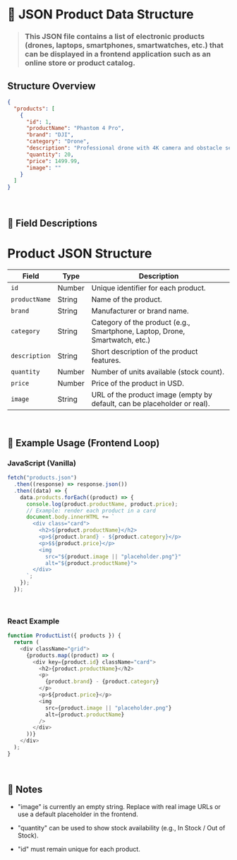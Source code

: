 # 📄 JSON Product Data Structure

> ### This JSON file contains a list of electronic products (drones, laptops, smartphones, smartwatches, etc.) that can be displayed in a frontend application such as an online store or product catalog.

## Structure Overview

```json
{
  "products": [
    {
      "id": 1,
      "productName": "Phantom 4 Pro",
      "brand": "DJI",
      "category": "Drone",
      "description": "Professional drone with 4K camera and obstacle sensing.",
      "quantity": 20,
      "price": 1499.99,
      "image": ""
    }
  ]
}
```

<br>

## 🔹 Field Descriptions

# Product JSON Structure

| Field         | Type   | Description                                                                 |
| ------------- | ------ | --------------------------------------------------------------------------- |
| `id`          | Number | Unique identifier for each product.                                         |
| `productName` | String | Name of the product.                                                        |
| `brand`       | String | Manufacturer or brand name.                                                 |
| `category`    | String | Category of the product (e.g., Smartphone, Laptop, Drone, Smartwatch, etc.) |
| `description` | String | Short description of the product features.                                  |
| `quantity`    | Number | Number of units available (stock count).                                    |
| `price`       | Number | Price of the product in USD.                                                |
| `image`       | String | URL of the product image (empty by default, can be placeholder or real).    |

<br>

## 🔹 Example Usage (Frontend Loop)

### JavaScript (Vanilla)

```js
fetch("products.json")
  .then((response) => response.json())
  .then((data) => {
    data.products.forEach((product) => {
      console.log(product.productName, product.price);
      // Example: render each product in a card
      document.body.innerHTML += `
        <div class="card">
          <h2>${product.productName}</h2>
          <p>${product.brand} - ${product.category}</p>
          <p>$${product.price}</p>
          <img
            src="${product.image || "placeholder.png"}"
            alt="${product.productName}">
        </div>
      `;
    });
  });
```

<br>

### React Example

```js
function ProductList({ products }) {
  return (
    <div className="grid">
      {products.map((product) => (
        <div key={product.id} className="card">
          <h2>{product.productName}</h2>
          <p>
            {product.brand} - {product.category}
          </p>
          <p>${product.price}</p>
          <img
            src={product.image || "placeholder.png"}
            alt={product.productName}
          />
        </div>
      ))}
    </div>
  );
}
```

<br>

## 🔹 Notes

- "image" is currently an empty string. Replace with real image URLs or use a default placeholder in the frontend.

- "quantity" can be used to show stock availability (e.g., In Stock / Out of Stock).

- "id" must remain unique for each product.
